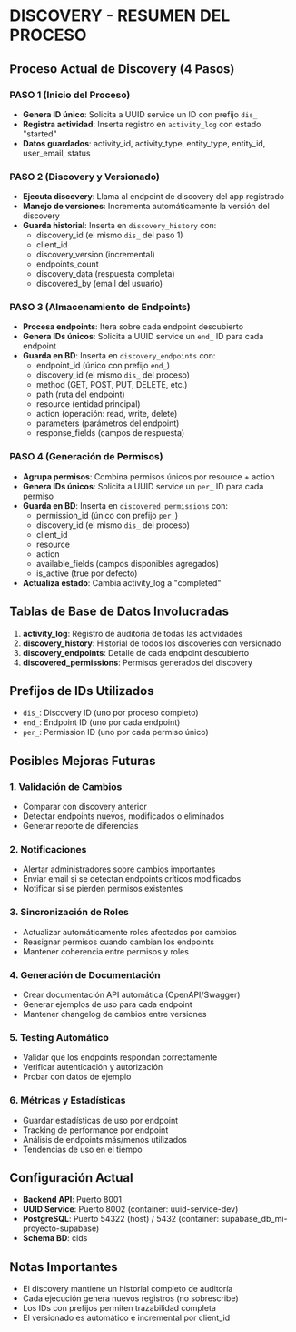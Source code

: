 # DISCOVERY - RESUMEN DEL PROCESO

## Proceso Actual de Discovery (4 Pasos)

### PASO 1 (Inicio del Proceso)
- **Genera ID único**: Solicita a UUID service un ID con prefijo `dis_` 
- **Registra actividad**: Inserta registro en `activity_log` con estado "started"
- **Datos guardados**: activity_id, activity_type, entity_type, entity_id, user_email, status

### PASO 2 (Discovery y Versionado)
- **Ejecuta discovery**: Llama al endpoint de discovery del app registrado
- **Manejo de versiones**: Incrementa automáticamente la versión del discovery
- **Guarda historial**: Inserta en `discovery_history` con:
  - discovery_id (el mismo `dis_` del paso 1)
  - client_id
  - discovery_version (incremental)
  - endpoints_count
  - discovery_data (respuesta completa)
  - discovered_by (email del usuario)

### PASO 3 (Almacenamiento de Endpoints)
- **Procesa endpoints**: Itera sobre cada endpoint descubierto
- **Genera IDs únicos**: Solicita a UUID service un `end_` ID para cada endpoint
- **Guarda en BD**: Inserta en `discovery_endpoints` con:
  - endpoint_id (único con prefijo `end_`)
  - discovery_id (el mismo `dis_` del proceso)
  - method (GET, POST, PUT, DELETE, etc.)
  - path (ruta del endpoint)
  - resource (entidad principal)
  - action (operación: read, write, delete)
  - parameters (parámetros del endpoint)
  - response_fields (campos de respuesta)

### PASO 4 (Generación de Permisos)
- **Agrupa permisos**: Combina permisos únicos por resource + action
- **Genera IDs únicos**: Solicita a UUID service un `per_` ID para cada permiso
- **Guarda en BD**: Inserta en `discovered_permissions` con:
  - permission_id (único con prefijo `per_`)
  - discovery_id (el mismo `dis_` del proceso)
  - client_id
  - resource
  - action
  - available_fields (campos disponibles agregados)
  - is_active (true por defecto)
- **Actualiza estado**: Cambia activity_log a "completed"

## Tablas de Base de Datos Involucradas

1. **activity_log**: Registro de auditoría de todas las actividades
2. **discovery_history**: Historial de todos los discoveries con versionado
3. **discovery_endpoints**: Detalle de cada endpoint descubierto
4. **discovered_permissions**: Permisos generados del discovery

## Prefijos de IDs Utilizados

- `dis_`: Discovery ID (uno por proceso completo)
- `end_`: Endpoint ID (uno por cada endpoint)
- `per_`: Permission ID (uno por cada permiso único)

## Posibles Mejoras Futuras

### 1. Validación de Cambios
- Comparar con discovery anterior
- Detectar endpoints nuevos, modificados o eliminados
- Generar reporte de diferencias

### 2. Notificaciones
- Alertar administradores sobre cambios importantes
- Enviar email si se detectan endpoints críticos modificados
- Notificar si se pierden permisos existentes

### 3. Sincronización de Roles
- Actualizar automáticamente roles afectados por cambios
- Reasignar permisos cuando cambian los endpoints
- Mantener coherencia entre permisos y roles

### 4. Generación de Documentación
- Crear documentación API automática (OpenAPI/Swagger)
- Generar ejemplos de uso para cada endpoint
- Mantener changelog de cambios entre versiones

### 5. Testing Automático
- Validar que los endpoints respondan correctamente
- Verificar autenticación y autorización
- Probar con datos de ejemplo

### 6. Métricas y Estadísticas
- Guardar estadísticas de uso por endpoint
- Tracking de performance por endpoint
- Análisis de endpoints más/menos utilizados
- Tendencias de uso en el tiempo

## Configuración Actual

- **Backend API**: Puerto 8001
- **UUID Service**: Puerto 8002 (container: uuid-service-dev)
- **PostgreSQL**: Puerto 54322 (host) / 5432 (container: supabase_db_mi-proyecto-supabase)
- **Schema BD**: cids

## Notas Importantes

- El discovery mantiene un historial completo de auditoría
- Cada ejecución genera nuevos registros (no sobrescribe)
- Los IDs con prefijos permiten trazabilidad completa
- El versionado es automático e incremental por client_id